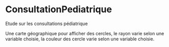 # ConsultationPediatrique
Etude sur les consultations pédiatrique

Une carte géographique pour afficher des cercles,
le rayon varie selon une variable choisie,
la couleur des cercle varie selon une variable choisie.
